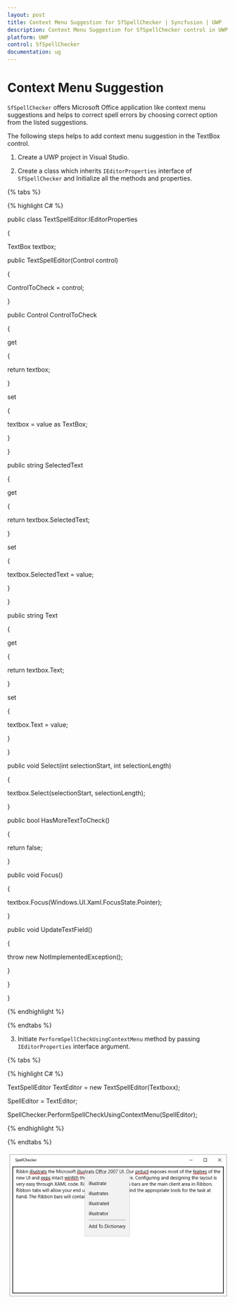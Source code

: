 ```yaml
---
layout: post
title: Context Menu Suggestion for SfSpellChecker | Syncfusion | UWP
description: Context Menu Suggestion for SfSpellChecker control in UWP
platform: UWP
control: SfSpellChecker
documentation: ug
--- 
```


# Context Menu Suggestion

`SfSpellChecker` offers Microsoft Office application like context menu suggestions and helps to correct spell errors by choosing correct option from the listed suggestions.

The following steps helps to add context menu suggestion in the TextBox control.

1) Create a UWP project in Visual Studio.

2) Create a class which inherits `IEditorProperties` interface of `SfSpellChecker` and Initialize all the methods and properties.

{% tabs %}

{% highlight C# %}


public class TextSpellEditor:IEditorProperties

{

TextBox textbox;

public TextSpellEditor(Control control)

{

ControlToCheck = control;

}

public Control ControlToCheck

{

get

{

return textbox;

}

set

{

textbox = value as TextBox;

}

}

public string SelectedText

{

get

{

return textbox.SelectedText;

}

set

{

textbox.SelectedText = value;

}

}

public string Text

{

get

{

return textbox.Text;

}

set

{

textbox.Text = value;

}

}

public void Select(int selectionStart, int selectionLength)

{

textbox.Select(selectionStart, selectionLength);

}

public bool HasMoreTextToCheck()

{

return false;

}

public void Focus()

{

textbox.Focus(Windows.UI.Xaml.FocusState.Pointer);

}

public void UpdateTextField()

{

throw new NotImplementedException();

}

}

}


{% endhighlight %}

{% endtabs %}

3) Initiate `PerformSpellCheckUsingContextMenu` method by passing `IEditorProperties` interface argument.

{% tabs %}

{% highlight C# %}


TextSpellEditor TextEditor = new TextSpellEditor(Textboxx);

SpellEditor = TextEditor;  

SpellChecker.PerformSpellCheckUsingContextMenu(SpellEditor);

{% endhighlight %}

{% endtabs %}

![Suggestion using context menu](context-menu-suggestion-images/context-menu-suggestion.jpeg)


